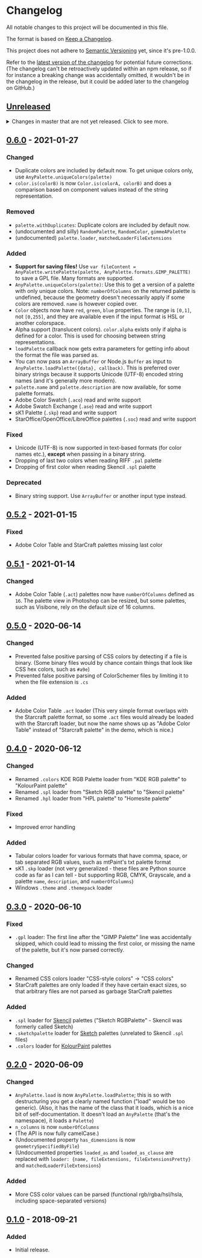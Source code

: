 # Changelog
All notable changes to this project will be documented in this file.

The format is based on [Keep a Changelog](https://keepachangelog.com/en/1.0.0/).

This project does not adhere to [Semantic Versioning](https://semver.org/spec/v2.0.0.html) yet, since it's pre-1.0.0.

Refer to the [latest version of the changelog](https://github.com/1j01/anypalette.js/blob/master/CHANGELOG.md)
for potential future corrections.
(The changelog can't be retroactively updated within an npm release, so if for instance a breaking change was accidentally omitted, it wouldn't be in the changelog in the release, but it could be added later to the changelog on GitHub.)

[Unreleased]: https://github.com/1j01/anypalette.js/compare/v0.6.0...HEAD
## [Unreleased]
<details>
	<summary>
		Changes in master that are not yet released.
		Click to see more.
	</summary>

### Added
- Dot is now allowed in `fileExt` option (with or without the dot works)

</details>

[0.6.0]: https://github.com/1j01/anypalette.js/compare/v0.5.2...v0.6.0
## [0.6.0] - 2021-01-27
### Changed
- Duplicate colors are included by default now. To get unique colors only, use `AnyPalette.uniqueColors(palette)`
- `color.is(colorB)` is now `Color.is(colorA, colorB)` and does a comparison based on component values instead of the string representation.

### Removed
- `palette.withDuplicates`: Duplicate colors are included by default now.
- (undocumented and silly) `RandomPalette`, `RandomColor`, `gimmeAPalette`
- (undocumented) `palette.loader`, `matchedLoaderFileExtensions`

### Added
- **Support for saving files!**
  Use `var fileContent = AnyPalette.writePalette(palette, AnyPalette.formats.GIMP_PALETTE)` to save a GPL file. Many formats are supported.
- `AnyPalette.uniqueColors(palette)`: Use this to get a version of a palette with only unique colors.
  Note: `numberOfColumns` on the returned palette is undefined, because the geometry doesn't necessarily apply if some colors are removed.
  `name` is however copied over.
- `Color` objects now have `red`, `green`, `blue` properties. The range is `[0,1]`, not `[0,255]`, and they are available even if the input format is HSL or another colorspace.
- Alpha support (translucent colors). `color.alpha` exists only if alpha is defined for a color. This is used for choosing between string representations.
- `loadPalette` callback now gets extra parameters for getting info about the format the file was parsed as.
- You can now pass an `ArrayBuffer` or Node.js `Buffer` as input to `AnyPalette.loadPalette({data}, callback)`. This is preferred over binary strings because it supports Unicode (UTF-8) encoded string names (and it's generally more modern).
- `palette.name` and `palette.description` are now available, for some palette formats.
- Adobe Color Swatch (`.aco`) read and write support
- Adobe Swatch Exchange (`.ase`) read and write support
- sK1 Palette (`.skp`) read and write support
- StarOffice/OpenOffice/LibreOffice palettes (`.soc`) read and write support

### Fixed
- Unicode (UTF-8) is now supported in text-based formats (for color names etc.), **except** when passing in a binary string.
- Dropping of last two colors when reading RIFF `.pal` palette
- Dropping of first color when reading Skencil `.spl` palette

### Deprecated
- Binary string support. Use `ArrayBuffer` or another input type instead.

[0.5.2]: https://github.com/1j01/anypalette.js/compare/v0.5.1...v0.5.2
## [0.5.2] - 2021-01-15
### Fixed
- Adobe Color Table and StarCraft palettes missing last color

[0.5.1]: https://github.com/1j01/anypalette.js/compare/v0.5.0...v0.5.1
## [0.5.1] - 2021-01-14
### Changed
- Adobe Color Table (`.act`) palettes now have `numberOfColumns` defined as `16`. The palette view in Photoshop can be resized, but some palettes, such as Visibone, rely on the default size of 16 columns.

[0.5.0]: https://github.com/1j01/anypalette.js/compare/v0.4.0...v0.5.0
## [0.5.0] - 2020-06-14
### Changed
- Prevented false positive parsing of CSS colors by detecting if a file is binary. (Some binary files would by chance contain things that look like CSS hex colors, such as `#a9e`)
- Prevented false positive parsing of ColorSchemer files by limiting it to when the file extension is `.cs`

### Added
- Adobe Color Table `.act` loader (This very simple format overlaps with the Starcraft palette format, so some `.act` files would already be loaded with the Starcraft loader, but now the name shows up as "Adobe Color Table" instead of "Starcraft palette" in the demo, which is nice.)

[0.4.0]: https://github.com/1j01/anypalette.js/compare/v0.3.0...v0.4.0
## [0.4.0] - 2020-06-12
### Changed
- Renamed `.colors` KDE RGB Palette loader from "KDE RGB palette" to "KolourPaint palette"
- Renamed `.spl` loader from "Sketch RGB palette" to "Skencil palette"
- Renamed `.hpl` loader from "HPL palette" to "Homesite palette"

### Fixed
- Improved error handling

### Added
- Tabular colors loader for various formats that have comma, space, or tab separated RGB values, such as mtPaint's txt palette format
- sK1 `.skp` loader (not very generalized - these files are Python source code as far as I can tell - but supporting RGB, CMYK, Grayscale, and a palette `name`, `description`, and `numberOfColumns`)
- Windows `.theme` and `.themepack` loader

[0.3.0]: https://github.com/1j01/anypalette.js/compare/v0.2.0...v0.3.0
## [0.3.0] - 2020-06-10
### Fixed
- `.gpl` loader: The first line after the "GIMP Palette" line was accidentally skipped, which could lead to missing the first color, or missing the name of the palette, but it's now parsed correctly.

### Changed
- Renamed CSS colors loader "CSS-style colors" -> "CSS colors"
- StarCraft palettes are only loaded if they have certain exact sizes, so that arbitrary files are not parsed as garbage StarCraft palettes

### Added
- `.spl` loader for [Skencil](https://skencil.org/) palettes ("Sketch RGBPalette" - Skencil was formerly called Sketch)
- `.sketchpalette` loader for [Sketch](https://www.sketch.com/) palettes (unrelated to Skencil `.spl` files)
- `.colors` loader for [KolourPaint](https://kde.org/applications/en/graphics/org.kde.kolourpaint) palettes

[0.2.0]: https://github.com/1j01/anypalette.js/compare/v0.1.0...v0.2.0
## [0.2.0] - 2020-06-09
### Changed
- `AnyPalette.load` is now `AnyPalette.loadPalette`; this is so with destructuring you get a clearly named function ("load" would be too generic). (Also, it has the name of the class that it loads, which is a nice bit of self-documentation. It doesn't load an `AnyPalette` (that's the namespace), it loads a `Palette`)
- `n_columns` is now `numberOfColumns`
- (The API is now fully camelCase.)
- (Undocumented property `has_dimensions` is now `geometrySpecifiedByFile`)
- (Undocumented properties `loaded_as` and `loaded_as_clause` are replaced with `loader: {name, fileExtensions, fileExtensionsPretty}` and `matchedLoaderFileExtensions`)

### Added
- More CSS color values can be parsed (functional rgb/rgba/hsl/hsla, including space-separated versions)

[0.1.0]: https://github.com/1j01/anypalette.js/compare/c74f0d93543c4f52ee7c1fd6e6c9201d47b0df33...v0.1.0
## [0.1.0] - 2018-09-21
### Added
- Initial release.

